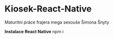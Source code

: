 # Kiosek-React-Native
Maturitní práce frajera mega sexouše Šimona Šnyty

**Instalace React Native**
npm i 

